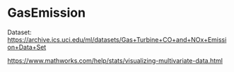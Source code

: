 # GasEmission
Dataset: https://archive.ics.uci.edu/ml/datasets/Gas+Turbine+CO+and+NOx+Emission+Data+Set

https://www.mathworks.com/help/stats/visualizing-multivariate-data.html

